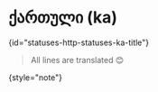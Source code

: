 # ქართული (ka)
{id="statuses-http-statuses-ka-title"}



> All lines are translated 😊
>
{style="note"}

